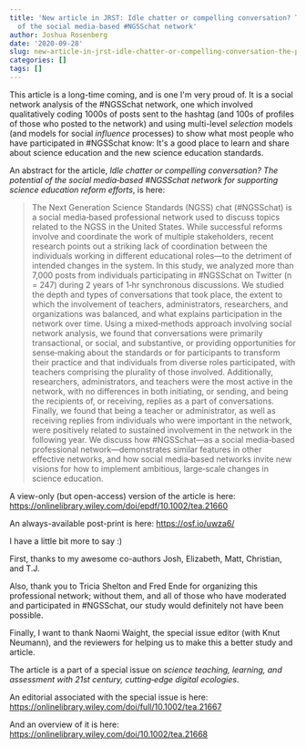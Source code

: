 ```yaml
---
title: 'New article in JRST: Idle chatter or compelling conversation? The potential
  of the social media‐based #NGSSchat network'
author: Joshua Rosenberg
date: '2020-09-28'
slug: new-article-in-jrst-idle-chatter-or-compelling-conversation-the-potential-of-the-social-media-based-ngsschat-network
categories: []
tags: []
---
```


This article is a long-time coming, and is one I'm very proud of. It is a social network analysis of the #NGSSchat network, one which involved qualitatively coding 1000s of posts sent to the hashtag (and 100s of profiles of those who posted to the network) and using multi-level *selection* models (and models for social *influence* processes) to show what most people who have participated in #NGSSchat know: It's a good place to learn and share about science education and the new science education standards. 

An abstract for the article, *Idle chatter or compelling conversation? The potential of the social media‐based #NGSSchat network for supporting science education reform efforts*, is here:

> The Next Generation Science Standards (NGSS) chat (#NGSSchat) is a social media‐based professional network used to discuss topics related to the NGSS in the United States. While successful reforms involve and coordinate the work of multiple stakeholders, recent research points out a striking lack of coordination between the individuals working in different educational roles—to the detriment of intended changes in the system. In this study, we analyzed more than 7,000 posts from individuals participating in #NGSSchat on Twitter (n = 247) during 2 years of 1‐hr synchronous discussions. We studied the depth and types of conversations that took place, the extent to which the involvement of teachers, administrators, researchers, and organizations was balanced, and what explains participation in the network over time. Using a mixed‐methods approach involving social network analysis, we found that conversations were primarily transactional, or social, and substantive, or providing opportunities for sense‐making about the standards or for participants to transform their practice and that individuals from diverse roles participated, with teachers comprising the plurality of those involved. Additionally, researchers, administrators, and teachers were the most active in the network, with no differences in both initiating, or sending, and being the recipients of, or receiving, replies as a part of conversations. Finally, we found that being a teacher or administrator, as well as receiving replies from individuals who were important in the network, were positively related to sustained involvement in the network in the following year. We discuss how #NGSSchat—as a social media‐based professional network—demonstrates similar features in other effective networks, and how social media‐based networks invite new visions for how to implement ambitious, large‐scale changes in science education.

A view-only (but open-access) version of the article is here: https://onlinelibrary.wiley.com/doi/epdf/10.1002/tea.21660

An always-available post-print is here: https://osf.io/uwza6/

I have a little bit more to say :)

First, thanks to my awesome co-authors Josh, Elizabeth, Matt, Christian, and T.J. 

Also, thank you to Tricia Shelton and Fred Ende for organizing this professional network; without them, and all of those who have moderated and participated in #NGSSchat, our study would definitely not have been possible.

Finally, I want to thank Naomi Waight, the special issue editor (with Knut Neumann), and the reviewers for helping us to make this a better study and article.

The article is a part of a special issue on *science teaching, learning, and assessment with 21st century, cutting‐edge digital ecologies*.

An editorial associated with the special issue is here: https://onlinelibrary.wiley.com/doi/full/10.1002/tea.21667

And an overview of it is here: https://onlinelibrary.wiley.com/doi/10.1002/tea.21668
